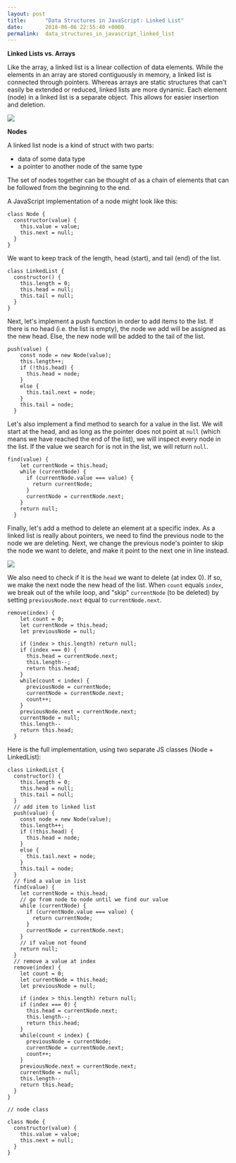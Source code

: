 ```yaml
---
layout: post
title:      "Data Structures in JavaScript: Linked List"
date:       2018-06-06 22:55:40 +0000
permalink:  data_structures_in_javascript_linked_list
---
```



**Linked Lists vs. Arrays**

Like the array, a linked list is a linear collection of data elements. While the elements in an array are stored contiguously in memory, a linked list is connected through pointers. Whereas arrays are static structures that can't easily be extended or reduced, linked lists are more dynamic. Each element (node)  in a linked list is a separate object. This allows for easier insertion and deletion.

![](https://upload.wikimedia.org/wikipedia/commons/1/17/LinkedList.jpg)

**Nodes**

A linked list node is a kind of struct with two parts:

* data of some data type
* a pointer to another node of the same type

The set of nodes together can be thought of as a chain of elements that can be followed from the beginning to the end.

A JavaScript implementation of a node might look like this:

```
class Node {
  constructor(value) {
    this.value = value;
    this.next = null; 
  }
}
```

We want to keep track of the length, head (start), and tail (end) of the list.

```
class LinkedList {
  constructor() {
    this.length = 0;
    this.head = null;
    this.tail = null;
  }
}
```

Next, let's implement a push function in order to add items to  the list. If there is no head (i.e. the list is empty), the node we add will be assigned as the new head. Else, the new node will be added to the tail of the list.

```
push(value) {
    const node = new Node(value);
    this.length++;
    if (!this.head) {
      this.head = node;
    }
    else {
      this.tail.next = node;
    }
    this.tail = node;
  }
```

Let's also implement a find method to search for a value in the list. We will start at the head, and as long as the pointer does not point at `null` (which means we have reached the end of the list), we will inspect every node in the list. If the value we search for is not in the list, we will return `null`. 

```
find(value) {
    let currentNode = this.head;
    while (currentNode) {
      if (currentNode.value === value) {
        return currentNode;
      }
      currentNode = currentNode.next;
    }
    return null;
  }
```

Finally, let's add a method to delete an element at a specific index. As a linked list is really about pointers, we need to find the previous node to the node we are deleting. Next, we change the previous node's pointer to skip the node we want to delete, and make it point to the next one in line instead.

![](https://www.geeksforgeeks.org/wp-content/uploads/gq/2014/05/Linkedlist_deletion.png)

We also need to check if it is the `head` we want to delete (at index 0). If so, we make the next node the new head of the list. When `count` equals `index`, we break out of the while loop, and "skip" `currentNode` (to be deleted) by setting `previousNode.next` equal to `currentNode.next`.

```
remove(index) {
    let count = 0;
    let currentNode = this.head;
    let previousNode = null;

    if (index > this.length) return null;
    if (index === 0) {
      this.head = currentNode.next;
      this.length--;
      return this.head; 
    }    
    while(count < index) {
      previousNode = currentNode;
      currentNode = currentNode.next;
      count++;
    }
    previousNode.next = currentNode.next;
    currentNode = null;
    this.length--
    return this.head;
  }
```

Here is the full implementation, using two separate JS classes (Node + LinkedList):

```
class LinkedList {
  constructor() {
    this.length = 0;
    this.head = null;
    this.tail = null;
  }
  // add item to linked list
  push(value) {
    const node = new Node(value);
    this.length++;
    if (!this.head) {
      this.head = node;
    }
    else {
      this.tail.next = node;
    }
    this.tail = node;
  }
  // find a value in list
  find(value) {
    let currentNode = this.head;
    // go from node to node until we find our value
    while (currentNode) {
      if (currentNode.value === value) {
        return currentNode;
      }
      currentNode = currentNode.next;
    }
    // if value not found
    return null;
  }
  // remove a value at index
  remove(index) {
    let count = 0;
    let currentNode = this.head;
    let previousNode = null;

    if (index > this.length) return null;
    if (index === 0) {
      this.head = currentNode.next;
      this.length--;
      return this.head; 
    }    
    while(count < index) {
      previousNode = currentNode;
      currentNode = currentNode.next;
      count++;
    }
    previousNode.next = currentNode.next;
    currentNode = null;
    this.length--
    return this.head;
  }
}

// node class

class Node {
  constructor(value) {
    this.value = value;
    this.next = null; 
  }
}
```











